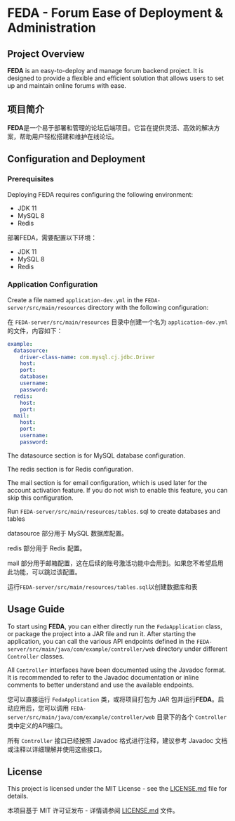 # FEDA - Forum Ease of Deployment & Administration

## Project Overview
**FEDA** is an easy-to-deploy and manage forum backend project. It is designed to provide a flexible and efficient solution that allows users to set up and maintain online forums with ease.

## 项目简介
**FEDA**是一个易于部署和管理的论坛后端项目。它旨在提供灵活、高效的解决方案，帮助用户轻松搭建和维护在线论坛。

## Configuration and Deployment

### Prerequisites

Deploying FEDA requires configuring the following environment:

- JDK 11
- MySQL 8
- Redis

部署FEDA，需要配置以下环境：

- JDK 11
- MySQL 8
- Redis

### Application Configuration

Create a file named `application-dev.yml` in the `FEDA-server/src/main/resources` directory with the following configuration:

在 `FEDA-server/src/main/resources` 目录中创建一个名为 `application-dev.yml` 的文件，内容如下：

```yaml
example:
  datasource:
    driver-class-name: com.mysql.cj.jdbc.Driver
    host: 
    port: 
    database: 
    username: 
    password: 
  redis:
    host: 
    port: 
  mail:
    host: 
    port: 
    username: 
    password: 
```

The datasource section is for MySQL database configuration.

The redis section is for Redis configuration.

The mail section is for email configuration, which is used later for the account activation feature. If you do not wish to enable this feature, you can skip this configuration.

Run `FEDA-server/src/main/resources/tables`. sql to create databases and tables

datasource 部分用于 MySQL 数据库配置。

redis 部分用于 Redis 配置。

mail 部分用于邮箱配置，这在后续的账号激活功能中会用到。如果您不希望启用此功能，可以跳过该配置。

运行`FEDA-server/src/main/resources/tables.sql`以创建数据库和表

## Usage Guide

To start using **FEDA**, you can either directly run the `FedaApplication` class, or package the project into a JAR file and run it. After starting the application, you can call the various API endpoints defined in the `FEDA-server/src/main/java/com/example/controller/web` directory under different `Controller` classes.

All `Controller` interfaces have been documented using the Javadoc format. It is recommended to refer to the Javadoc documentation or inline comments to better understand and use the available endpoints.

您可以直接运行 `FedaApplication` 类，或将项目打包为 JAR 包并运行**FEDA**。启动应用后，您可以调用 `FEDA-server/src/main/java/com/example/controller/web` 目录下的各个 `Controller` 类中定义的API接口。

所有 `Controller` 接口已经按照 Javadoc 格式进行注释，建议参考 Javadoc 文档或注释以详细理解并使用这些接口。

## License

This project is licensed under the MIT License - see the [LICENSE.md](LICENSE.md) file for details.

本项目基于 MIT 许可证发布 - 详情请参阅 [LICENSE.md](LICENSE.md) 文件。
